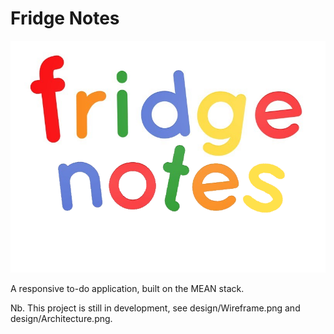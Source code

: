 # Fridge Notes

![Fridge Notes Logo](images/FridgeNotesLogo.png?raw=true "Title")

A responsive to-do application, built on the MEAN stack.

Nb. This project is still in development, see design/Wireframe.png and design/Architecture.png.

